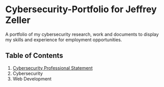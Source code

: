 # Cybersecurity-Portfolio for Jeffrey Zeller
A portfolio of my cybersecurity research, work and documents to display my skills and experience for employment opportunities.


## Table of Contents

1. [Cybersecurity Professional Statement](https://github.com/jeffreyzeller/Cybersecurity-Portfolio/blob/fcb4061fef3fab87d5b76bb880bbcacee25aee5b/cybersecurity-professional-statement)
2. Cybersecurity
3. Web Development
